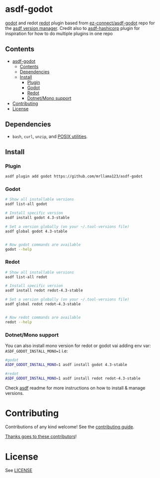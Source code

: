 # asdf-godot

[godot](https://godotengine.org) and redot [redot](https://www.redotengine.org/) plugin based from [ez-connect/asdf-godot](https://github.com/ez-connect/asdf-godot) repo for the [asdf version manager](https://asdf-vm.com).
Credit also to [asdf-hashicorp](https://github.com/asdf-community/asdf-hashicorp) plugin for inspiration for how to do multiple plugins in one repo
## Contents

- [asdf-godot](#asdf-godot)
  - [Contents](#contents)
  - [Dependencies](#dependencies)
  - [Install](#install)
    - [Plugin](#plugin)
    - [Godot](#godot)
    - [Redot](#redot)
    - [Dotnet/Mono support](#dotnetmono-support)
- [Contributing](#contributing)
- [License](#license)

## Dependencies

- `bash`, `curl`, `unzip`, and [POSIX utilities](https://pubs.opengroup.org/onlinepubs/9699919799/idx/utilities.html).

## Install

### Plugin

```sh
asdf plugin add godot https://github.com/mrllama123/asdf-godot
```

### Godot
```sh
# Show all installable versions
asdf list-all godot

# Install specific version 
asdf install godot 4.3-stable

# Set a version globally (on your ~/.tool-versions file)
asdf global godot 4.3-stable


# Now godot commands are available
godot --help
```

### Redot
```sh
# Show all installable versions
asdf list-all redot

# Install specific version 
asdf install redot redot-4.3-stable

# Set a version globally (on your ~/.tool-versions file)
asdf global redot redot-4.3-stable


# Now redot commands are available
redot --help
```

### Dotnet/Mono support

You can also install mono version for redot or godot vai adding env var: `ASDF_GODOT_INSTALL_MONO=1` i.e:

```sh
#godot
ASDF_GODOT_INSTALL_MONO=1 asdf install godot 4.3-stable
```

```sh
#redot
ASDF_GODOT_INSTALL_MONO=1 asdf install redot redot-4.3-stable
```


Check [asdf](https://github.com/asdf-vm/asdf) readme for more instructions on how to
install & manage versions.

# Contributing

Contributions of any kind welcome! See the [contributing guide](contributing.md).

[Thanks goes to these contributors](https://github.com/ez-connect/asdf-godot/graphs/contributors)!

# License

See [LICENSE](LICENSE)
